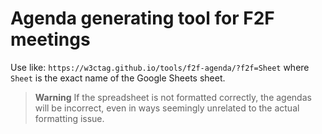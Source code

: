 # Agenda generating tool for F2F meetings

Use like: `https://w3ctag.github.io/tools/f2f-agenda/?f2f=Sheet` where `Sheet` is the exact name of the Google Sheets sheet.

> **Warning**
> If the spreadsheet is not formatted correctly, the agendas will be incorrect, even in ways seemingly unrelated to the actual formatting issue.
